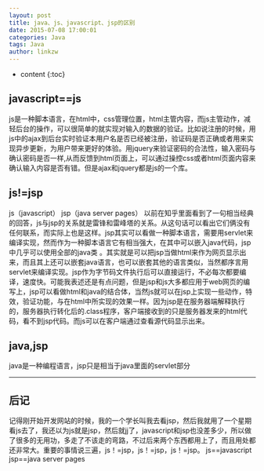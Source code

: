```yaml
---
layout: post
title: java、js、javascript、jsp的区别
date: 2015-07-08 17:00:01
categories: Java
tags: Java
author: linkzw
---
```


* content
{:toc}
 
## javascript==js

js是一种脚本语言，在html中，css管理位置，html主管内容，而js主管动作，减轻后台的操作，可以很简单的就实现对输入的数据的验证。比如说注册的时候，用js中的ajax到后台实时验证本用户名是否已经被注册，验证码是否正确或者用来实现异步更新，为用户带来更好的体验。用jquery来验证密码的合法性，输入密码与确认密码是否一样,从而反馈到html页面上，可以通过操控css或者html页面内容来确认输入内容是否有错。但是ajax和jquery都是js的一个库。

## js!=jsp
js（javascript） jsp（java server pages） 
以前在知乎里面看到了一句相当经典的回答，js与jsp的关系就是雷锋和雷峰塔的关系。从这句话可以看出它们俩没有任何联系，而实际上也是这样。jsp其实可以看做一种脚本语言，需要用servlet来编译实现，然而作为一种脚本语言它有相当强大，在其中可以嵌入java代码，jsp中几乎可以使用全部的java类 。其实就是可以把jsp当做html来作为网页显示出来，而且其上还可以嵌套java语言，也可以嵌套其他的语言类似，当然都序言用servlet来编译实现。jsp作为字节码文件执行后可以直接运行，不必每次都要编译，速度快。可能我表述还是有点问题，但是jsp和js大多都应用于web网页的编写上，jsp可以看做html和java的结合体，当然js就可以在jsp上实现一些动作，特效，验证功能，与在html中所实现的效果一样。因为jsp是在服务器端解释执行的，服务器执行转化后的.class程序，客户端接收到的只是服务器发来的html代码，看不到jsp代码。而js可以在客户端通过查看源代码显示出来。

## java,jsp
java是一种编程语言，jsp只是相当于java里面的servlet部分

---
## 后记
记得刚开始开发网站的时候，我的一个学长叫我去看jsp，然后我就用了一个星期看js去了，我还以为js就是jsp，然后就jj了，javascript和jsp也没差多少，所以做了很多的无用功，多走了不该走的弯路，不过后来两个东西都用上了，而且用处都还非常大。重要的事情说三遍，js！=jsp，js！=jsp，js！=jsp。 
js==javascript 
jsp==java server pages 


